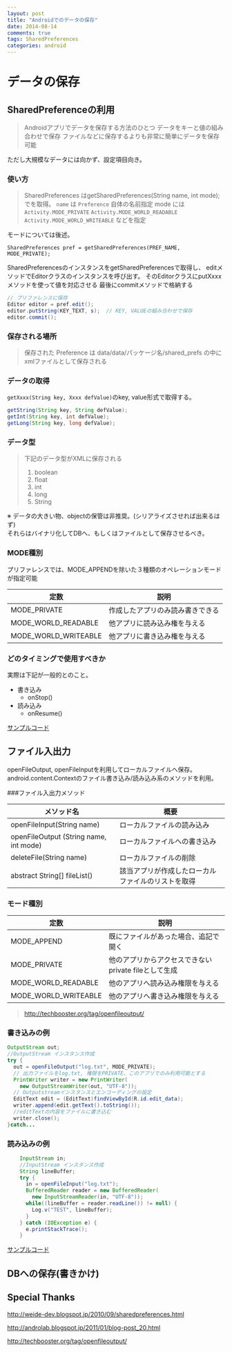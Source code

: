 ```yaml
---
layout: post
title: "Androidでのデータの保存"
date: 2014-08-14
comments: true
tags: SharedPreferences 
categories: android
---
```



# データの保存

## SharedPreferenceの利用

> Androidアプリでデータを保存する方法のひとつ
> データをキーと値の組み合わせで保存
> ファイルなどに保存するよりも非常に簡単にデータを保存可能

ただし大規模なデータには向かず、設定項目向き。

<!-- more -->

### 使い方

> SharedPreferences はgetSharedPreferences(String name, int mode);
> でを取得。
> `name` は `Preference` 自体の名前指定
> mode には
> `Activity.MODE_PRIVATE`
> `Activity.MODE_WORLD_READABLE`
> `Activity.MODE_WORLD_WRITEABLE`
> などを指定

モードについては後述。

`SharedPreferences pref = getSharedPreferences(PREF_NAME, MODE_PRIVATE);`

SharedPreferencesのインスタンスをgetSharedPreferencesで取得し、
editメソッドでEditorクラスのインスタンスを呼び出す。
そのEditorクラスにputXxxxメソッドを使って値を対応させる
最後にcommitメソッドで格納する

``` java
// プリファレンスに保存
Editor editor = pref.edit();
editor.putString(KEY_TEXT, s);  // KEY, VALUEの組み合わせで保存
editor.commit();
```

### 保存される場所
> 保存された Preference は data/data/パッケージ名/shared_prefs
> の中に xmlファイルとして保存される

### データの取得

`getXxxx(String key, Xxxx defValue)`のkey, value形式で取得する。

``` java 
getString(String key, String defValue);
getInt(String key, int defValue);
getLong(String key, long defValue);
```

### データ型

> 下記のデータ型がXMLに保存される
> 1. boolean
> 2. float
> 3. int
> 4. long
> 5. String

※ データの大きい物、objectの保管は非推奨。(シリアライズさせれば出来るはず)  
それらはバイナリ化してDBへ、もしくはファイルとして保存させるべき。

### MODE種別

プリファレンスでは、MODE_APPENDを除いた３種類のオペレーションモードが指定可能

|定数  |説明|
|-------|----|
|MODE_PRIVATE  |作成したアプリのみ読み書きできる
|MODE_WORLD_READABLE  |他アプリに読み込み権を与える
|MODE_WORLD_WRITEABLE  |他アプリに書き込み権を与える


### どのタイミングで使用すべきか

実際は下記が一般的とのこと。

* 書き込み
    * onStop()
* 読み込み
    * onResume()



[ サンプルコード ]( https://gist.github.com/iberianpig/a25ce9e12795cdd40dd1/revisions )


## ファイル入出力

openFileOutput, openFileInputを利用してローカルファイルへ保存。
android.content.Contextのファイル書き込み/読み込み系のメソッドを利用。


###ファイル入出力メソッド

|メソッド名|  概要|
|---------|------|
|openFileInput(String name)|  ローカルファイルの読み込み|
|openFileOutput (String name, int mode)|  ローカルファイルへの書き込み|
|deleteFile(String name)|  ローカルファイルの削除|
|abstract String[] fileList()|  該当アプリが作成したローカルファイルのリストを取得|

### モード種別

|定数  |説明|
|-------|----|
|MODE_APPEND| 既にファイルがあった場合、追記で開く|
|MODE_PRIVATE| 他のアプリからアクセスできないprivate fileとして生成|
|MODE_WORLD_READABLE| 他のアプリへ読み込み権限を与える|
|MODE_WORLD_WRITEABLE| 他のアプリへ書き込み権限を与える|

> http://techbooster.org/tag/openfileoutput/

### 書き込みの例

```java
OutputStream out;
//OutputStream インスタンス作成
try {
  out = openFileOutput("log.txt", MODE_PRIVATE);
  // 出力ファイルをlog.txt, 権限をPRIVATE、このアプリでのみ利用可能とする
  PrintWriter writer = new PrintWriter(
    new OutputStreamWriter(out, "UTF-8"));
  // Outputstreamインスタンスとエンコーディングの設定
  EditText edit = (EditText)findViewById(R.id.edit_data);
  writer.append(edit.getText().toString());
  //editTextの内容をファイルに書き込む
  writer.close();
}catch...
```

### 読み込みの例

```java
    InputStream in;
    //InputStream インスタンス作成
    String lineBuffer;
    try {
      in = openFileInput("log.txt");
      BufferedReader reader = new BufferedReader(
        new InputStreamReader(in, "UTF-8"));
      while((lineBuffer = reader.readLine()) != null) {
        Log.v("TEST", lineBuffer);
      }
    } catch (IOException e) {
      e.printStackTrace();
    }
```

  [ サンプルコード ]( https://gist.github.com/iberianpig/007b96e935dd607311ae/revisions )

## DBへの保存(書きかけ)


## Special Thanks

http://weide-dev.blogspot.jp/2010/09/sharedpreferences.html  

http://androlab.blogspot.jp/2011/01/blog-post_20.html  

http://techbooster.org/tag/openfileoutput/  
